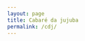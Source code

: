 ```yaml
---
layout: page
title: Cabaré da jujuba
permalink: /cdj/
---
```


<script language= "JavaScript">
location.href="https://chat.whatsapp.com/LlpRp3s3G2TCkSJiLXXY7k"
</script> 
